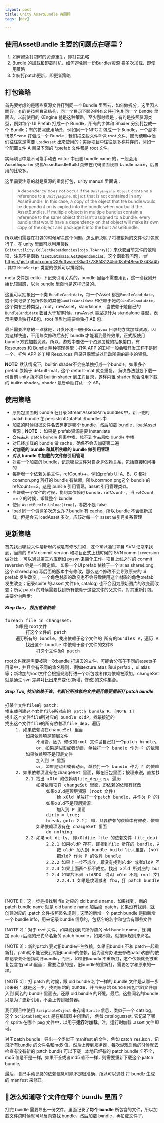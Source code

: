 ```yaml
---
layout: post
title: Unity AssetBundle 再回顾
tags: [dev]

---
```


## 使用AssetBundle 主要的问题点在哪里？

1. 如何避免打包时的资源重复，即打包策略
2. Bundle 的加载和卸载时机，如何避免同一份Bundle/资源 被多次加载，即使用策略
3. 如何打patch更新，即更新策略

## 打包策略

首先要考虑的是哪些资源文件打到同一个 Bundle 里面去，如何做拆分，这里因人而异。有的是按照目录结构，同一个目录下面的所有文件打包到同一个 Bundle 里面去，以前使用的 KEngine 就是这种策略，至少那时候是；有的是按照资源类型，例如每个 UI Prefab 打成一个 Bundle，所有的字体和 Shader 分别打包成一个 Bundle；有的按照使用场景，例如同一个NPC 打包成一个 Bundle，一个副本场景Scene 打包成一个 Bundle；我们把这些文件叫做 root 文件，因为使用中他们往往就是需要 `LoadAsset` 出来使用的；实际项目中往往是多种并存的，例如一个配置文件 A 目录下面的 *.prefab 文件都是 root 文件。

实际项目中是不可能手动去 editor 中设置 bundle name 的，一般会用AssetImporter 或者AssetBundleBuild 类来在代码里面设置 bundle name，后者用的比较多。


这里需要注意的就是资源的重复打包，unity manual 里面说：

>  A dependency does not occur if the `UnityEngine.Object` contains a reference to a `UnityEngine.Object` that is not contained in any AssetBundle. In this case, a copy of the object that the bundle would be dependent on is copied into the bundle when you build the AssetBundles. If multiple objects in multiple bundles contain a reference to the same object that isn’t assigned to a bundle, every bundle that would have a dependency on that object will make its own copy of the object and package it into the built AssetBundle.

所以我们需要在打包的时候解决这个问题。怎么解决呢？将被依赖的文件也打包就行了。在 unity 里面可以利用函数 `EditorUtility.CollectDependencies(objs.ToArray())` 来获取当前文件的依赖项，注意不是函数 <del>`AssetDatabase.GetDependencies`</del>，这个函数有问题，ref https://gist.github.com/QXSoftware/35a07738f481245d08b948ead3743a4b. 其中 `MonoScript` 类型的依赖可以排除掉。

meta 文件是 editor 下记录引用关系的，bundle 里面不需要用到，这一点我刚开始比较困惑，以为 bundle 里面也是这样记录的。

这里可以抽象出一个类 `BundleCandidate`，每一个Asset 都是`BundleCandidate`，这个类记录了她所依赖的其他`BundleCandidate` 和依赖于她的`BundleCandidate`，这个类有三种类型，root，rawAsset，standalone， 当依赖于她自己的`BundleCandidate` 数目大于1的时候，rawAsset 类型提升为 standalone 类型，表示需要单独打AB包，root 类型也需要单独打 AB 包。

最后需要注意的一点就是，开发环境一般用Resources 目录的方式加载资源，因为这样快速，不用每次修改后去打 bundle 才能看到最终效果，正式版使用 bundle 方式加载资源，所以，游戏中要做一个资源加载的抽象接口，有 Resources 和 Bundle 两种实现类型；打包 APP 的工程一般会和开发工程不是同一个，打包 APP 的工程 Resources 目录只保留游戏启动所需的最少的资源。



**NOTE:**
默认情况下，builtin shader不会被单独打成一个bundle。如果多个 prefab 依赖于 default-mat，这个 default-mat 就会重复。
解决办法就是下载一份当前 unity 版本的 builtin shader 到工程目录，这样内置 shader 就会引用下载的 builtin shader。shader 最后单独打成一个 AB。


## 使用策略

* 原始包里面的 bundle 在目录 StreamAssetsPath/bundles 中，新下载的patch bundle 在 persistentDataPath/bundles 中
* 加载的时候根据文件名去确定是哪个 bundle，然后加载 bundle，loadAsset 资源；**NOTE** ： 如果是 prefab资源需要 Instantiate
* 会先去从 patch bundle 列表中找，找不到才去原始 bundle 中找
* 对已经加载的 bundle 做 cache，确保不会去加载第二遍
* **对加载的 bundle 和其所依赖的 bundle 做引用管理**
* **对从 bundle 中加载的文件做引用管理**
* 对每一个加载的 bundle，记录哪些文件对自身是依赖关系，包括直接和间接的
* 每新增一个依赖关系文件，refCount++。例如prefab UI A、B、C 都对 common.png 所打的 bundle 有依赖，所以common.png这个 bundle 的 refCount==3。这是 bundle 引用管理。asset 引用管理类似。
* 当卸载一个文件的时候，找到其依赖的 bundle，refCount--，当 refCount == 0 的时候，卸载整个 bundle
* 使用 `AssetBundle.Unload(true)`，参数不是 false
* load 同一个资源多次怎么办？bundle 有 cache，所以 bundle 不会重新加载，但是会去 loadAsset 多次，应该对每一个 asset 做引用关系管理

## 更新策略

首先找出哪些文件是新增的或是有修改过的，这个可以通过项目 SVN 记录来找到，当前的 SVN commit version 和项目正式上线时候的 SVN commit reversion 做对比 ，可以通过第三方库例如 [pysvn](<http://pysvn.tigris.org/>) 来简化工作。项目上线之时的 commit reversion 会是一个固定值。
如果一个UI prefab 依赖于一个 atlas shared.png, 这个 shared.png 再后面的版本中有修改，那么这个修改不会导致原来的 ui prefab 发生改变；
一个角色材质的改变也不会导致使用这个材质的角色prefab 发生改变；记录sprite 的.asset 文件(ie, catalog) 也不会因为原始图片的改变而改变；所以 patch 的时候需要找到所有依赖于这些文件的父文件，对其重新打包。
主要分为两步:

##### Step One， 找出被谁依赖
<pre>
foreach file in changeSet:
    如果是root文件
        打这个文件的 patch
    遍历所有的 bundle，找出依赖于这个文件的 所有的bundles A，遍历 A
        找出这个 bundle 中依赖于这个文件的文件B
        	打这个文件B的 patch
</pre>
root文件就是需要被第一次bundle 打进去的文件，可能会分布在不同的assets子目录中，并且会有不同的命名规则，例如texture atlas 和ui prefab ，ui  atlas 等；新增加的root文件会根据规则打进一个新包或者作为依赖被添加。changeSet 就是通过 svn 差异对比出来有变化(新增，修改)的文件集合。


##### Step Two, 找出依赖于谁，判断它所依赖的文件是否需要重新打 patch bundle
<pre>
打某个文件file的 patch:
找出或创建这个文件file所对应的 patch bundle P。[NOTE 1]
找出这个文件file所对应的 bundle oldP，找最接近的
找出这个文件file的所有依赖项file_dep，遍历
	1. 如果依赖项在changeSet 里面
		如果依赖项是顶层文件
			不用管，因为 修改的root 文件会自己打一个patch bundle。TODO: 这里没有手动记录依赖
			or，如果是贴图或者动画，单独打一个 bundle 作为 P 的依赖 bundle
		如果依赖项不是顶层文件
			加入到 P 里面
			or，如果是贴图或者动画，单独打一个 bundle 作为 P 的依赖 bundle
	2. 如果依赖项没有在changeSet 里面，即在旧包里面；按理来说，直接找出这个旧包作为P 的依赖就行了，但是，我们不能确定是否这个旧包的依赖发生变化导致这个旧包需要重新打 bundle；设 依赖项file_dep为 xOld (这里就是要检查依赖项 xOld 是否要被打包)
		2.1 找出 xOld 的依赖项file_dep_dep，遍历
			如果依赖项在 changeSet 里面，即依赖的依赖有修改
				如果xOld是顶层资源 (root 文件)
					给 xOld 单独打一个patch bundle，并作为 P 的依赖 bundle。[NOTE 2]
				如果xOld不是顶层资源: 
					加入到 P 里面
				dirty = true;
				break，goto 2.2； 即，只要依赖的依赖中有修改，依赖就会被重新打包
			如果依赖项没有在 changeSet 里面
				do nothing
		2.2 如果not dirty, 即xOld(ie file 的依赖文件 file_dep) 的所有依赖项都在旧包里面并且没有发生变化（更新 patch 对旧 bundle 的引用，**重点**）[NOTE 3]
				2.2.1 如果oldP 存在，即找到file 所在的 bundle，并且 oldP 包含xOld，不管是直接包含或者是间接依赖包含。(怎么知道 oldP 包含 xOld 呢？当然是利用已有的 bundle 信息啦)
					把 oldP 加入到 bundle build list里面。[NOTE 4]
					把oldP 作为 P 的依赖 bundle
				2.2.2 如果上一步不成立，即没有找到oldP 或者oldP 不包含 xOld。执行，如果 oldP 存在，并且 oldP 依赖的 bundle 中的某一个包含了 xOld，那么把这个依赖 bundle 作为P 的依赖 bundle。
				2.2.3 如果上面两个都不成立。找出 xOld 所对应的 bundle oldBDX，执行类似 2.2.1/2.2.2
				2.2.4 如果找不到 oldBDX，说明 xOld 不是 root 文件，是贴图、动画等原子文件
					2.2.4.1 如果是纹理或者 fbx，打 patch bundle 并加入 P 的依赖 ，如果不是，直接加入 P 中。


</pre>

[NOTE 1]：这一步是指找到 file 对应的 old bundle name，如果找到，新的 patch bundle name 就是 old bundle name 加后缀 .patch，如果没有找到，就创建对应的 .patch 文件按照起名规则；这里的新增一个 patch bundle 是指新增一个 bundle info，用来记录 bundle 信息的，包括它的名字和包含有哪些文件

[NOTE 2]：对于 root 文件，如果能找到其所对应的 old bundle name，就 用加.patch 后缀的形式命名新的 patch bundle，如果不能，就按照规则来命名。

[NOTE 3]：新的patch 要对旧bundle产生依赖，如果旧bundle 不和 patch一起重新打，path就不能记录到对旧bundle的依赖，因为没有办法去修改patch内部的依赖记录去让他指向旧bundle，而且，如果旧bundle 不重新打，这个依赖就会被重复包含在patch里面；
需要注意的是，旧bundle的重新打，需要名字和原来的一样。

[NOTE 4]：打 patch 的时候，跟 old bundle 名字一样的.bundle 文件是从哪一步出来的？ 就是这一步，找到原始的 bundle，并且把原始 bundle 所包含的文件加入到 同名的 bundle 里面去，还原 old bundle 的环境。最后，这些同名的bundle 只是为了更新引用，不会上传到服务器。

我们项目中使用 `ScriptableObject` 来存储 `Sprite` 信息，类似于一个 catalog，这个 `ScriptableObject` 是在编辑器中创建的，
例如 catalog.asset, 它记录了哪个 sprite 在哪个 png 文件中，以用于**运行时加载**。注，运行时加载 .asset 文件即可。

对于patch bundle，导出一个类似于 manifest 的文件，例如 patch_res.json，记录所有bundle 的文件名和md5 值，然后上传到服务器，每次游戏启动的时候就去检查有没有新的 patch bundle 可以下载，本地已经有的 patch bundle 全不全，md5 值是不是一样，如果不全或者md5 值不一样，则需要重新下载这个 patch bundle。

最后，自己手动记录的依赖信息可能不是很准确，所以可以通过 打 bundle 生成的 manifest 来修正。


## 怎么知道哪个文件在哪个 bundle 里面？
打完 bundle 需要导出一份文件，里面记录了**每个 bundle** 所包含的文件，所以加载文件的时候就可以反向查找 bundle，然后加载 bundle，再加载文件了。


